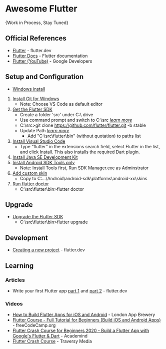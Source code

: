 # Awesome Flutter

{Work in Process, Stay Tuned}

## Official References
* [Flutter](https://flutter.dev/) - flutter.dev
* [Flutter Docs](https://flutter.dev/docs) - Flutter documentation
* [Flutter (YouTube)](https://www.youtube.com/watch?v=fq4N0hgOWzU&list=PLOU2XLYxmsIJ7dsVN4iRuA7BT8XHzGtCr) - Google Developers



## Setup and Configuration
* [Windows install](https://flutter.dev/docs/get-started/install/windows)
1. [Install Git for Windows](https://git-scm.com/download/win)
    * Note: Choose VS Code as default editor
1. [Get the Flutter SDK](https://flutter.dev/docs/get-started/install/windows#get-the-flutter-sdk)
   * Create a folder 'src' under C:\ drive
   * Use command prompt and switch to C:\src _[learn more](https://www.howtogeek.com/659411/how-to-change-directories-in-command-prompt-on-windows-10/)_
   * C:\src>git clone https://github.com/flutter/flutter.git -b stable
   * Update Path _[learn more](https://flutter.dev/docs/get-started/install/windows#update-your-path)_
      * Add "C:\src\flutter\bin" (without quotation) to paths list
1. [Install Visual Studio Code](https://code.visualstudio.com)
   * Type “flutter” in the extensions search field, select Flutter in the list, and click Install. This also installs the required Dart plugin.
1. [Install Java SE Development Kit](https://www.oracle.com/java/technologies/javase-jdk15-downloads.html)
1. [Install Android SDK Tools only](http://android.cn-mirrors.com/sdk/index.html#Other)
   * Note: Install Tools first, Run SDK Manager.exe as Adminstrator
1. [Add custom skin](https://developer.samsung.com/galaxy-emulator-skin/guide.html)
   * Copy to C:\...\Android\android-sdk\platforms\android-xx\skins
1. [Run flutter doctor](https://flutter.dev/docs/get-started/install/windows#run-flutter-doctor)
   * C:\src\flutter\bin>flutter doctor   
   
## Upgrade
* [Upgrade the Flutter SDK](https://flutter.dev/docs/development/tools/sdk/upgrading)
   * C:\src\flutter\bin>flutter upgrade
   
## Development
* [Creating a new project](https://flutter.dev/docs/development/tools/vs-code#creating-projects) - flutter.dev


## Learning
### Articles
* Write your first Flutter app [part 1](https://codelabs.developers.google.com/codelabs/first-flutter-app-pt1) and [part 2](https://codelabs.developers.google.com/codelabs/first-flutter-app-pt2) - flutter.dev

### Videos
* [How to Build Flutter Apps for iOS and Android](https://www.youtube.com/watch?v=I9ceqw5Ny-4&list=PLSzsOkUDsvdtl3Pw48-R8lcK2oYkk40cm) - London App Brewery
* [Flutter Course - Full Tutorial for Beginners (Build iOS and Android Apps)](https://www.youtube.com/watch?v=pTJJsmejUOQ) - freeCodeCamp.org
* [Flutter Crash Course for Beginners 2020 - Build a Flutter App with Google's Flutter & Dart](https://www.youtube.com/watch?v=x0uinJvhNxI) - Academind
* [Flutter Crash Course](https://www.youtube.com/watch?v=1gDhl4leEzA) - Traversy Media

